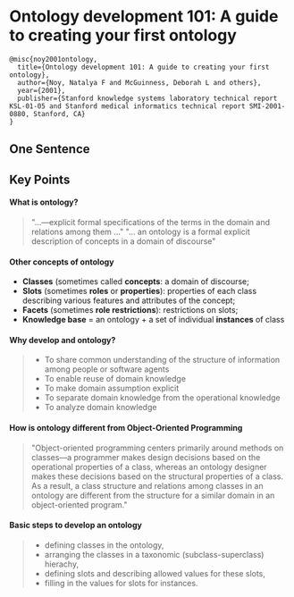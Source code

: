 # Ontology development 101: A guide to creating your first ontology

```
@misc{noy2001ontology,
  title={Ontology development 101: A guide to creating your first ontology},
  author={Noy, Natalya F and McGuinness, Deborah L and others},
  year={2001},
  publisher={Stanford knowledge systems laboratory technical report KSL-01-05 and Stanford medical informatics technical report SMI-2001-0880, Stanford, CA}
}
```

## One Sentence

## Key Points
#### What is ontology?
> "...––explicit formal specifications of the terms in the domain and relations among them ..."
> "... an ontology is a formal explicit description of concepts in a domain of discourse"

#### Other concepts of ontology
* **Classes** (sometimes called **concepts**: a domain of discourse;
* **Slots** (sometimes **roles** or **properties**): properties of each class describing various features and attributes of the concept;
* **Facets** (sometimes **role restrictions**): restrictions on slots;
* **Knowledge base** = an ontology + a set of individual **instances** of class

#### Why develop and ontology?
> * To share common understanding of the structure of information among people or software agents
> * To enable reuse of domain knowledge
> * To make domain assumption explicit
> * To separate domain knowledge from the operational knowledge
> * To analyze domain knowledge

#### How is ontology different from Object-Oriented Programming
> "Object-oriented programming centers primarily around methods on classes––a programmer makes design decisions based on the operational properties of a class, whereas an ontology designer makes these decisions based on the structural properties of a class. As a result, a class structure and relations among classes in an ontology are different from the structure for a similar domain in an object-oriented program."

#### Basic steps to develop an ontology
> * defining classes in the ontology,
> * arranging the classes in a taxonomic (subclass-superclass) hierachy,
> * defining slots and describing allowed values for these slots,
> * filling in the values for slots for instances.
